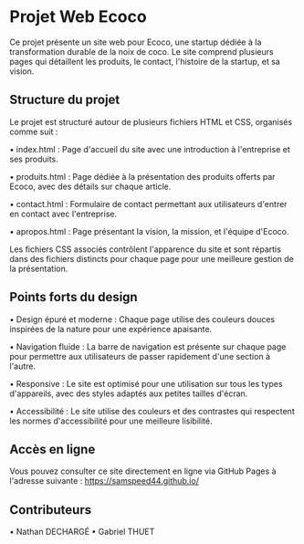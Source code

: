 # Projet Web Ecoco

Ce projet présente un site web pour Ecoco, une startup dédiée à la transformation durable de la noix de coco. Le site comprend plusieurs pages qui détaillent les produits, le contact, l'histoire de la startup, et sa vision.



## Structure du projet

Le projet est structuré autour de plusieurs fichiers HTML et CSS, organisés comme suit :

•	index.html : Page d'accueil du site avec une introduction à l'entreprise et ses produits.

•	produits.html : Page dédiée à la présentation des produits offerts par Ecoco, avec des détails sur chaque article.

•	contact.html : Formulaire de contact permettant aux utilisateurs d'entrer en contact avec l'entreprise.

•	apropos.html : Page présentant la vision, la mission, et l'équipe d'Ecoco.

Les fichiers CSS associés contrôlent l'apparence du site et sont répartis dans des fichiers distincts pour chaque page pour une meilleure gestion de la présentation.



## Points forts du design

•	Design épuré et moderne : Chaque page utilise des couleurs douces inspirées de la nature pour une expérience apaisante.

•	Navigation fluide : La barre de navigation est présente sur chaque page pour permettre aux utilisateurs de passer rapidement d'une section à l'autre.

•	Responsive : Le site est optimisé pour une utilisation sur tous les types d'appareils, avec des styles adaptés aux petites tailles d'écran.

•	Accessibilité : Le site utilise des couleurs et des contrastes qui respectent les normes d'accessibilité pour une meilleure lisibilité.



## Accès en ligne

Vous pouvez consulter ce site directement en ligne via GitHub Pages à l'adresse suivante : https://samspeed44.github.io/


## Contributeurs
•	Nathan DECHARGÉ
•	Gabriel THUET

